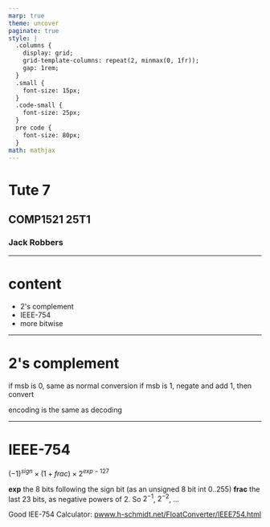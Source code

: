 ```yaml
---
marp: true
theme: uncover
paginate: true
style: |
  .columns {
    display: grid;
    grid-template-columns: repeat(2, minmax(0, 1fr));
    gap: 1rem;
  }
  .small {
    font-size: 15px;
  }
  .code-small {
    font-size: 25px;
  }
  pre code {
    font-size: 80px;
  }
math: mathjax
---
```


# Tute 7
## COMP1521 25T1
### Jack Robbers

---

# content

* 2's complement
* IEEE-754
* more bitwise

--- 

# 2's complement

if msb is 0, same as normal conversion
if msb is 1, negate and add 1, then convert

encoding is the same as decoding

---

# IEEE-754

$(-1)^{sign} \times (1+frac) \times 2^{exp−127}$

**exp** the 8 bits following the sign bit (as an unsigned 8 bit int 0..255)
**frac** the last 23 bits, as negative powers of 2. So $2^{-1}$, $2^{-2}$, ...

Good IEE-754 Calculator: [pwww.h-schmidt.net/FloatConverter/IEEE754.html](https://www.h-schmidt.net/FloatConverter/IEEE754.html)